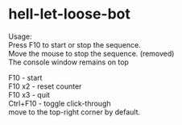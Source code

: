 # hell-let-loose-bot
Usage:\
Press F10 to start or stop the sequence.\
Move the mouse to stop the sequence. (removed)\
The console window remains on top

F10 - start\
F10 x2 - reset counter\
F10 x3 - quit\
Ctrl+F10 - toggle click-through\
move to the top-right corner by default.
